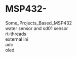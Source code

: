 # MSP432-
Some_Projects_Based_MSP432  
water sensor and sd01 sensor  
rt-threads  
external ini  
adc  
oled  


